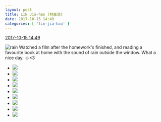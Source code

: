 ```yaml
---
layout: post
title: LIN Jia-hao (林嘉浩)
date: 2017-10-15 14:49
categories: [ 'lin-jia-hao' ]
---
```


<div class="weibo-info">
  <a href="http://weibo.com/6210352257/Fqud1bpiX">2017-10-15 14:49</a>
</div>

![rain](http://img.t.sinajs.cn/t4/appstyle/expression/ext/normal/50/rain.gif) Watched a film after the homework's finished, and reading a favourite book at home with the sound of rain outside the window. What a nice day. :relaxed:×3

<!-- more -->

<ul class="weibo-pic-list-3">
  <li class="weibo-pic">
    <a href="http://wx4.sinaimg.cn/mw690/006Mi0jTly1fkixa4ka2aj31o02yo7wh.jpg"><img src="//wx4.sinaimg.cn/thumb150/006Mi0jTly1fkixa4ka2aj31o02yo7wh.jpg" /></a>
  </li>
  <li class="weibo-pic">
    <a href="http://wx2.sinaimg.cn/mw690/006Mi0jTly1fkixa79j30j31o02yoe81.jpg"><img src="//wx2.sinaimg.cn/thumb150/006Mi0jTly1fkixa79j30j31o02yoe81.jpg" /></a>
  </li>
  <li class="weibo-pic">
    <a href="http://wx3.sinaimg.cn/mw690/006Mi0jTly1fkixa9yf6aj31o02you0x.jpg"><img src="//wx3.sinaimg.cn/thumb150/006Mi0jTly1fkixa9yf6aj31o02you0x.jpg" /></a>
  </li>
  <li class="weibo-pic">
    <a href="http://wx3.sinaimg.cn/mw690/006Mi0jTly1fkixa3c10oj31o02yonpd.jpg"><img src="//wx3.sinaimg.cn/thumb150/006Mi0jTly1fkixa3c10oj31o02yonpd.jpg" /></a>
  </li>
  <li class="weibo-pic">
    <a href="http://wx3.sinaimg.cn/mw690/006Mi0jTly1fkixack61ij31o02yob29.jpg"><img src="//wx3.sinaimg.cn/thumb150/006Mi0jTly1fkixack61ij31o02yob29.jpg" /></a>
  </li>
  <li class="weibo-pic">
    <a href="http://wx1.sinaimg.cn/mw690/006Mi0jTly1fkixafxcfxj31o02yokjl.jpg"><img src="//wx1.sinaimg.cn/thumb150/006Mi0jTly1fkixafxcfxj31o02yokjl.jpg" /></a>
  </li>
  <li class="weibo-pic">
    <a href="http://wx4.sinaimg.cn/mw690/006Mi0jTly1fkixajkthuj32c0340b29.jpg"><img src="//wx4.sinaimg.cn/thumb150/006Mi0jTly1fkixajkthuj32c0340b29.jpg" /></a>
  </li>
  <li class="weibo-pic">
    <a href="http://wx2.sinaimg.cn/mw690/006Mi0jTly1fkixam45f6j31o02yob29.jpg"><img src="//wx2.sinaimg.cn/thumb150/006Mi0jTly1fkixam45f6j31o02yob29.jpg" /></a>
  </li>
  <li class="weibo-pic">
    <a href="http://wx2.sinaimg.cn/mw690/006Mi0jTly1fkixaogac0j31o02yo7wh.jpg"><img src="//wx2.sinaimg.cn/thumb150/006Mi0jTly1fkixaogac0j31o02yo7wh.jpg" /></a>
  </li>
</ul>
